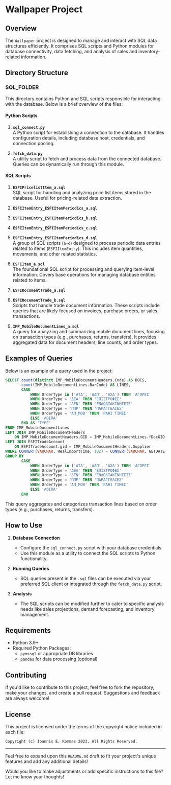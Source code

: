 # Wallpaper Project

## Overview
The `Wallpaper` project is designed to manage and interact with SQL data structures efficiently. It comprises SQL scripts and Python modules for database connectivity, data fetching, and analysis of sales and inventory-related information.

## Directory Structure

### **SQL_FOLDER**
This directory contains Python and SQL scripts responsible for interacting with the database. Below is a brief overview of the files:

#### Python Scripts
1. **`sql_connect.py`**  
   A Python script for establishing a connection to the database. It handles configuration details, including database host, credentials, and connection pooling.

2. **`fetch_data.py`**  
   A utility script to fetch and process data from the connected database. Queries can be dynamically run through this module.

#### SQL Scripts
1. **`ESFIPricelistItem_a.sql`**  
   SQL script for handling and analyzing price list items stored in the database. Useful for pricing-related data extraction.

2. **`ESFIItemEntry_ESFIItemPeriodics_a.sql`**  
3. **`ESFIItemEntry_ESFIItemPeriodics_b.sql`**  
4. **`ESFIItemEntry_ESFIItemPeriodics_c.sql`**  
5. **`ESFIItemEntry_ESFIItemPeriodics_d.sql`**  
   A group of SQL scripts (`a-d`) designed to process periodic data entries related to items (`ESFIItemEntry`). This includes item quantities, movements, and other related statistics.

6. **`ESFIItem_a.sql`**  
   The foundational SQL script for processing and querying item-level information. Covers base operations for managing database entities related to items.

7. **`ESFIDocumentTrade_a.sql`**  
8. **`ESFIDocumentTrade_b.sql`**  
   Scripts that handle trade document information. These scripts include queries that are likely focused on invoices, purchase orders, or sales transactions.

9. **`IMP_MobileDocumentLines_a.sql`**  
   A query for analyzing and summarizing mobile document lines, focusing on transaction types (e.g., purchases, returns, transfers). It provides aggregated data for document headers, line counts, and order types.

## Examples of Queries
Below is an example of a query used in the project:

```sql
SELECT count(distinct IMP_MobileDocumentHeaders.Code) AS DOCS,
       count(IMP_MobileDocumentLines.BarCode) AS LINES,
       CASE
           WHEN OrderType in ('ΑΤΔ', 'ΑΔΠ', 'ΑΧΔ') THEN 'ΑΓΟΡΕΣ'
           WHEN OrderType = 'ΔΕΑ' THEN 'ΕΠΙΣΤΡΟΦΕΣ'
           WHEN OrderType = 'ΔΕΝ' THEN 'ΕΝΔΟΔΙΑΚΙΝΗΣΕΙΣ'
           WHEN OrderType = 'ΠΠΡ' THEN 'ΠΑΡΑΓΓΕΛΙΕΣ'
           WHEN OrderType = 'ΑΠ_ΜΟΒ' THEN 'ΡΑΦΙ ΤΙΜΕΣ'
           ELSE 'ΛΟΙΠΑ'
       END AS 'TYPE'
FROM IMP_MobileDocumentLines
LEFT JOIN IMP_MobileDocumentHeaders
    ON IMP_MobileDocumentHeaders.GID = IMP_MobileDocumentLines.fDocGID
LEFT JOIN ESFITradeAccount
    ON ESFITradeAccount.gid = IMP_MobileDocumentHeaders.Supplier
WHERE CONVERT(VARCHAR, RealImportTime, 102) = CONVERT(VARCHAR, GETDATE(), 102)
GROUP BY
       CASE
           WHEN OrderType in ('ΑΤΔ', 'ΑΔΠ', 'ΑΧΔ') THEN 'ΑΓΟΡΕΣ'
           WHEN OrderType = 'ΔΕΑ' THEN 'ΕΠΙΣΤΡΟΦΕΣ'
           WHEN OrderType = 'ΔΕΝ' THEN 'ΕΝΔΟΔΙΑΚΙΝΗΣΕΙΣ'
           WHEN OrderType = 'ΠΠΡ' THEN 'ΠΑΡΑΓΓΕΛΙΕΣ'
           WHEN OrderType = 'ΑΠ_ΜΟΒ' THEN 'ΡΑΦΙ ΤΙΜΕΣ'
           ELSE 'ΛΟΙΠΑ'
       END
```

This query aggregates and categorizes transaction lines based on order types (e.g., purchases, returns, transfers).

## How to Use
1. **Database Connection**  
   - Configure the `sql_connect.py` script with your database credentials.
   - Use this module as a utility to connect the SQL scripts to Python functionality.

2. **Running Queries**  
   - SQL queries present in the `.sql` files can be executed via your preferred SQL client or integrated through the `fetch_data.py` script.

3. **Analysis**  
   - The SQL scripts can be modified further to cater to specific analysis needs like sales projections, demand forecasting, and inventory management.

## Requirements
- Python 3.9+
- Required Python Packages:
  - `pymssql` or appropriate DB libraries
  - `pandas` for data processing (optional)

## Contributing
If you'd like to contribute to this project, feel free to fork the repository, make your changes, and create a pull request. Suggestions and feedback are always welcome!

## License
This project is licensed under the terms of the copyright notice included in each file:
```txt
Copyright (c) Ioannis E. Kommas 2023. All Rights Reserved.
```

---

Feel free to expand upon this `README.md` draft to fit your project's unique features and add any additional details!

Would you like to make adjustments or add specific instructions to this file? Let me know your thoughts!